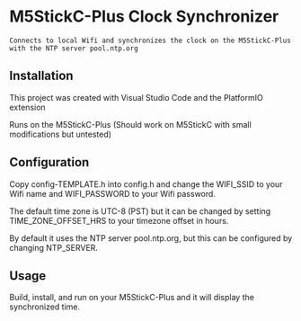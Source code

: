 # M5StickC-Plus Clock Synchronizer

`Connects to local Wifi and synchronizes the clock on the M5StickC-Plus with the NTP server pool.ntp.org`

## Installation

This project was created with Visual Studio Code and the PlatformIO extension

Runs on the M5StickC-Plus (Should work on M5StickC with small modifications but untested)

## Configuration

Copy config-TEMPLATE.h into config.h and change the WIFI_SSID to your Wifi name and WIFI_PASSWORD to your Wifi password.

The default time zone is UTC-8 (PST) but it can be changed by setting TIME_ZONE_OFFSET_HRS to your timezone offset in hours.

By default it uses the NTP server pool.ntp.org, but this can be configured by changing NTP_SERVER.

## Usage

Build, install, and run on your M5StickC-Plus and it will display the synchronized time.
